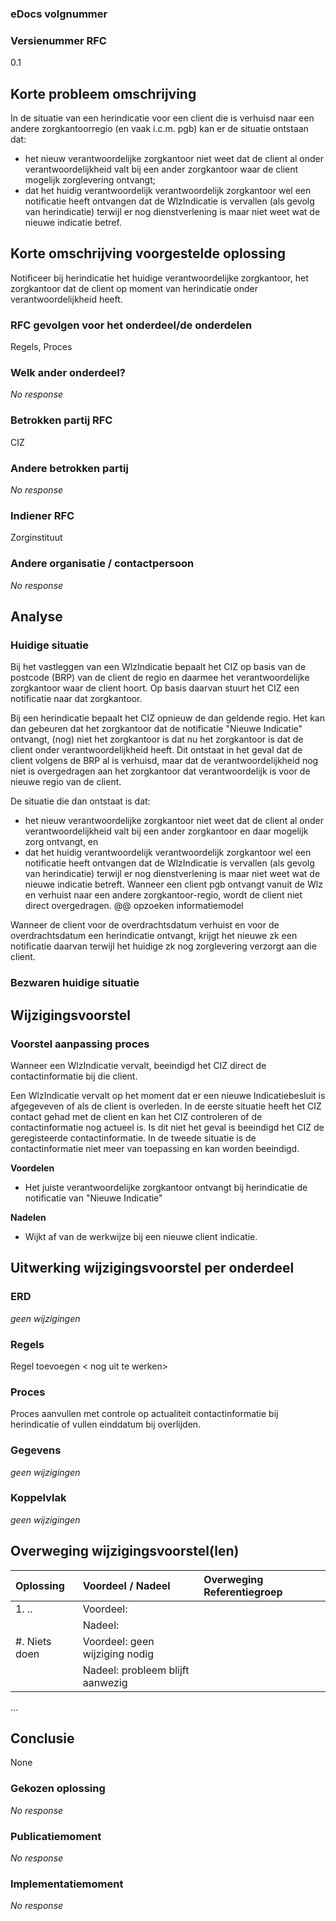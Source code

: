 ### eDocs volgnummer

<geen>

### Versienummer RFC

0.1

## Korte probleem omschrijving

In de situatie van een herindicatie voor een client die is verhuisd naar een andere zorgkantoorregio (en vaak i.c.m. pgb) kan er de situatie ontstaan dat: 
- het nieuw verantwoordelijke zorgkantoor niet weet dat de client al onder verantwoordelijkheid valt bij een ander zorgkantoor waar de client mogelijk zorglevering ontvangt; 
- dat het huidig verantwoordelijk verantwoordelijk zorgkantoor wel een notificatie heeft ontvangen dat de WlzIndicatie is vervallen (als gevolg van herindicatie) terwijl er nog dienstverlening is maar niet weet wat de nieuwe indicatie betref.  

## Korte omschrijving voorgestelde oplossing

Notificeer bij herindicatie het huidige verantwoordelijke zorgkantoor, het zorgkantoor dat de client op moment van herindicatie onder verantwoordelijkheid heeft. 

### RFC gevolgen voor het onderdeel/de onderdelen

Regels, Proces

### Welk ander onderdeel?

_No response_

### Betrokken partij RFC

CIZ

### Andere betrokken partij

_No response_

### Indiener RFC

Zorginstituut

### Andere organisatie / contactpersoon

_No response_


## Analyse
### Huidige situatie

Bij het vastleggen van een WlzIndicatie bepaalt het CIZ op basis van de postcode (BRP) van de client de regio en daarmee het verantwoordelijke zorgkantoor waar de client hoort. Op basis daarvan stuurt het CIZ een notificatie naar dat zorgkantoor. 

Bij een herindicatie bepaalt het CIZ opnieuw de dan geldende regio. Het kan dan gebeuren dat het zorgkantoor dat de notificatie "Nieuwe Indicatie" ontvangt, (nog) niet het zorgkantoor is dat nu het zorgkantoor is dat de client onder verantwoordelijkheid heeft. Dit ontstaat in het geval dat de client volgens de BRP al is verhuisd, maar dat de verantwoordelijkheid nog niet is overgedragen aan het zorgkantoor dat verantwoordelijk is voor de nieuwe regio van de client. 

De situatie die dan ontstaat is dat: 
- het nieuw verantwoordelijke zorgkantoor niet weet dat de client al onder verantwoordelijkheid valt bij een ander zorgkantoor en daar mogelijk zorg ontvangt, en 
- dat het huidig verantwoordelijk verantwoordelijk zorgkantoor wel een notificatie heeft ontvangen dat de WlzIndicatie is vervallen (als gevolg van herindicatie) terwijl er nog dienstverlening is maar niet weet wat de nieuwe indicatie betreft.
Wanneer een client pgb ontvangt vanuit de Wlz en verhuist naar een andere zorgkantoor-regio, wordt de client niet direct overgedragen. @@ opzoeken informatiemodel

Wanneer de client voor de overdrachtsdatum verhuist en voor de overdrachtsdatum een herindicatie ontvangt, krijgt het nieuwe zk een notificatie daarvan terwijl het huidige zk nog zorglevering verzorgt aan die client. 


### Bezwaren huidige situatie


## Wijzigingsvoorstel
### Voorstel aanpassing proces
Wanneer een WlzIndicatie vervalt, beeindigd het CIZ direct de contactinformatie bij die client. 

Een WlzIndicatie vervalt op het moment dat er een nieuwe Indicatiebesluit is afgegeveven of als de client is overleden. In de eerste situatie heeft het CIZ contact gehad met de client en kan het CIZ controleren of de contactinformatie nog actueel is. Is dit niet het geval is beeindigd het CIZ de geregisteerde contactinformatie. In de tweede situatie is de contactinformatie niet meer van toepassing en kan worden beeindigd.  

**Voordelen**
- Het juiste verantwoordelijke zorgkantoor ontvangt bij herindicatie de notificatie van "Nieuwe Indicatie"

**Nadelen**
- Wijkt af van de werkwijze bij een nieuwe client indicatie. 

## Uitwerking wijzigingsvoorstel per onderdeel
### ERD
*geen wijzigingen*

### Regels
Regel toevoegen < nog uit te werken>

### Proces
Proces aanvullen met controle op actualiteit contactinformatie bij herindicatie of vullen einddatum bij overlijden. 

### Gegevens
*geen wijzigingen*

### Koppelvlak
*geen wijzigingen*

## Overweging wijzigingsvoorstel(len)

| Oplossing     | Voordeel / Nadeel                | Overweging Referentiegroep |
| :------------ | :------------------------------- | :------------------------- |
| 1. ..         | Voordeel:                        |                            |
|               | Nadeel:                          |                            |
| #. Niets doen | Voordeel: geen wijziging nodig   |                            |
|               | Nadeel: probleem blijft aanwezig |                            |
...


## Conclusie

None

### Gekozen oplossing

_No response_

### Publicatiemoment

_No response_

### Implementatiemoment

_No response_

